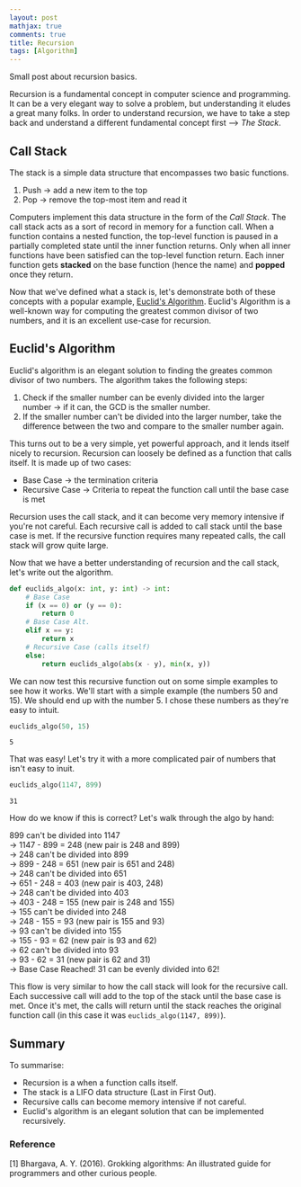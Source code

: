 ```yaml
---
layout: post  
mathjax: true  
comments: true  
title: Recursion  
tags: [Algorithm]  
---  
```


Small post about recursion basics.  

Recursion is a fundamental concept in computer science and programming. It can be a very elegant way to solve a problem, but understanding it eludes a great many folks. In order to understand recursion, we have to take a step back and understand a different fundamental concept first --> *The Stack*.  

## Call Stack  
The stack is a simple data structure that encompasses two basic functions.  
1. Push -> add a new item to the top  
2. Pop -> remove the top-most item and read it  

Computers implement this data structure in the form of the *Call Stack*. The call stack acts as a sort of record in memory for a function call. When a function contains a nested function, the top-level function is paused in a partially completed state until the inner function returns. Only when all inner functions have been satisfied can the top-level function return. Each inner function gets **stacked** on the base function (hence the name) and **popped** once they return.  

Now that we've defined what a stack is, let's demonstrate both of these concepts with a popular example, [Euclid's Algorithm](https://en.wikipedia.org/wiki/Euclidean_algorithm). Euclid's Algorithm is a well-known way for computing the greatest common divisor of two numbers, and it is an excellent use-case for recursion.  

## Euclid's Algorithm  
Euclid's algorithm is an elegant solution to finding the greates common divisor of two numbers. The algorithm takes the following steps:  
1. Check if the smaller number can be evenly divided into the larger number -> if it can, the GCD is the smaller number.
2. If the smaller number can't be divided into the larger number, take the difference between the two and compare to the smaller number again.  

This turns out to be a very simple, yet powerful approach, and it lends itself nicely to recursion. Recursion can loosely be defined as a function that calls itself. It is made up of two cases:  
* Base Case -> the termination criteria  
* Recursive Case -> Criteria to repeat the function call until the base case is met  

Recursion uses the call stack, and it can become very memory intensive if you're not careful. Each recursive call is added to call stack until the base case is met. If the recursive function requires many repeated calls, the call stack will grow quite large.  

Now that we have a better understanding of recursion and the call stack, let's write out the algorithm.


```python
def euclids_algo(x: int, y: int) -> int:
    # Base Case
    if (x == 0) or (y == 0):
        return 0
    # Base Case Alt.
    elif x == y:
        return x
    # Recursive Case (calls itself)
    else:
        return euclids_algo(abs(x - y), min(x, y))
```

We can now test this recursive function out on some simple examples to see how it works. We'll start with a simple example (the numbers 50 and 15). We should end up with the number 5. I chose these numbers as they're easy to intuit.


```python
euclids_algo(50, 15)
```




    5



That was easy! Let's try it with a more complicated pair of numbers that isn't easy to inuit.


```python
euclids_algo(1147, 899)
```




    31



How do we know if this is correct? Let's walk through the algo by hand:

899 can't be divided into 1147  
-> 1147 - 899 = 248 (new pair is 248 and 899)  
-> 248 can't be divided into 899  
-> 899 - 248 = 651 (new pair is 651 and 248)  
-> 248 can't be divided into 651  
-> 651 - 248 = 403 (new pair is 403, 248)  
-> 248 can't be divided into 403  
-> 403 - 248 = 155 (new pair is 248 and 155)  
-> 155 can't be divided into 248  
-> 248 - 155 = 93 (new pair is 155 and 93)  
-> 93 can't be divided into 155  
-> 155 - 93 = 62 (new pair is 93 and 62)  
-> 62 can't be divided into 93  
-> 93 - 62 = 31 (new pair is 62 and 31)  
-> Base Case Reached! 31 can be evenly divided into 62!  

This flow is very similar to how the call stack will look for the recursive call. Each successive call will add to the top of the stack until the base case is met. Once it's met, the calls will return until the stack reaches the original function call (in this case it was `euclids_algo(1147, 899)`).  

## Summary  
To summarise:  
* Recursion is a when a function calls itself.  
* The stack is a LIFO data structure (Last in First Out).  
* Recursive calls can become memory intensive if not careful.  
* Euclid's algorithm is an elegant solution that can be implemented recursively.  

### Reference
[1] Bhargava, A. Y. (2016). Grokking algorithms: An illustrated guide for programmers and other curious people.
